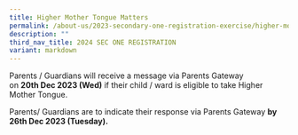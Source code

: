 ```yaml
---
title: Higher Mother Tongue Matters
permalink: /about-us/2023-secondary-one-registration-exercise/higher-mother-tongue-matters/
description: ""
third_nav_title: 2024 SEC ONE REGISTRATION
variant: markdown
---
```

Parents / Guardians will receive a message via Parents Gateway on **20th Dec 2023 (Wed)** if their child / ward is eligible to take Higher Mother Tongue. 

Parents/ Guardians are to indicate their response via Parents Gateway **by 26th Dec 2023 (Tuesday).**